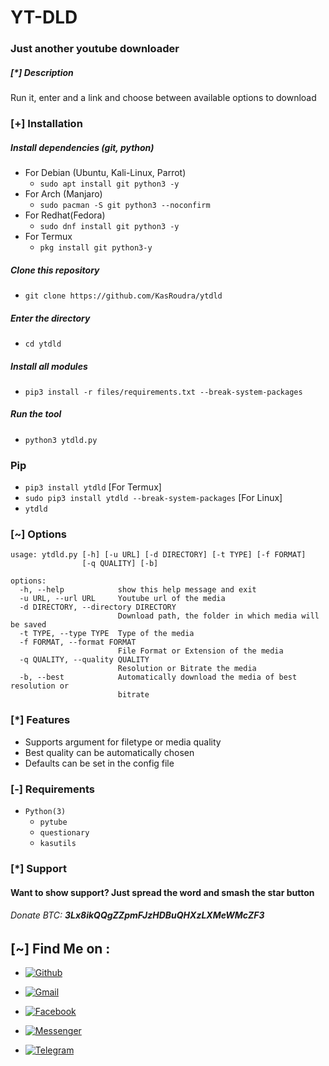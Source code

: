 # YT-DLD

### Just another youtube downloader

##### [*] Description
Run it, enter and a link and choose between available options to download

### [+] Installation

##### Install dependencies (git, python)

 - For Debian (Ubuntu, Kali-Linux, Parrot)
    - ```sudo apt install git python3 -y```
 - For Arch (Manjaro)
    - ```sudo pacman -S git python3 --noconfirm```
 - For Redhat(Fedora)
    - ```sudo dnf install git python3 -y```
 - For Termux
    - ```pkg install git python3-y```

##### Clone this repository

 - ```git clone https://github.com/KasRoudra/ytdld```

##### Enter the directory
 - ```cd ytdld```

##### Install all modules
 - ```pip3 install -r files/requirements.txt --break-system-packages```

##### Run the tool
 - ```python3 ytdld.py```

### Pip
 - `pip3 install ytdld` [For Termux]
 - `sudo pip3 install ytdld --break-system-packages` [For Linux]
 - `ytdld`

### [~] Options
```
usage: ytdld.py [-h] [-u URL] [-d DIRECTORY] [-t TYPE] [-f FORMAT]
                [-q QUALITY] [-b]

options:
  -h, --help            show this help message and exit
  -u URL, --url URL     Youtube url of the media
  -d DIRECTORY, --directory DIRECTORY
                        Download path, the folder in which media will be saved
  -t TYPE, --type TYPE  Type of the media
  -f FORMAT, --format FORMAT
                        File Format or Extension of the media
  -q QUALITY, --quality QUALITY
                        Resolution or Bitrate the media
  -b, --best            Automatically download the media of best resolution or
                        bitrate

```

### [*] Features
 - Supports argument for filetype or media quality
 - Best quality can be automatically chosen 
 - Defaults can be set in the config file

### [-] Requirements
 - `Python(3)`
   - `pytube`
   - `questionary`
   - `kasutils`

### [*] Support
####  Want to show support? Just spread the word and smash the star button
###### Donate BTC: ***3Lx8ikQQgZZpmFJzHDBuQHXzLXMeWMcZF3***

## [~] Find Me on :

- [![Github](https://img.shields.io/badge/Github-KasRoudra-purple?style=for-the-badge&logo=github)](https://github.com/KasRoudra)

- [![Gmail](https://img.shields.io/badge/Gmail-KasRoudra-green?style=for-the-badge&logo=gmail)](mailto:kasroudrakrd@gmail.com)

- [![Facebook](https://img.shields.io/badge/Facebook-KasRoudra-blue?style=for-the-badge&logo=facebook)](https://facebook.com/KasRoudra)

- [![Messenger](https://img.shields.io/badge/Messenger-KasRoudra-orange?style=for-the-badge&logo=messenger)](https://m.me/KasRoudra)

- [![Telegram](https://img.shields.io/badge/Telegram-KasRoudra-indigo?style=for-the-badge&logo=telegram)](https://t.me/KasRoudra)
